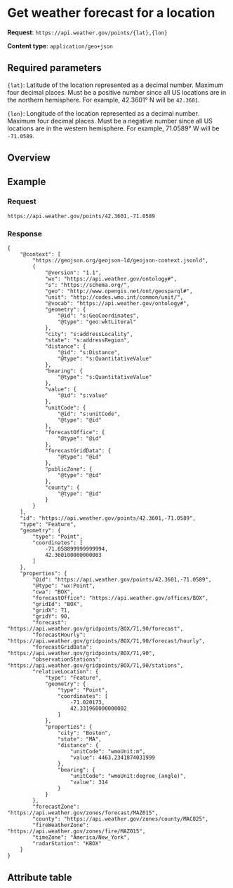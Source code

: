 # Get weather forecast for a location
**Request**: `https://api.weather.gov/points/{lat},{lon}`

**Content type**: `application/geo+json`

## Required parameters

`{lat}`: Latitude of the location represented as a decimal number. Maximum four decimal places. Must be a positive number since all US locations are in the northern hemisphere. For example, 42.3601° N will be `42.3601`.

`{lon}`: Longitude of the location represented as a decimal number. Maximum four decimal places. Must be a negative number since all US locations are in the western hemisphere. For example, 71.0589° W will be `-71.0589`.

## Overview

## Example
### Request
`https://api.weather.gov/points/42.3601,-71.0589`

### Response

```
{
    "@context": [
        "https://geojson.org/geojson-ld/geojson-context.jsonld",
        {
            "@version": "1.1",
            "wx": "https://api.weather.gov/ontology#",
            "s": "https://schema.org/",
            "geo": "http://www.opengis.net/ont/geosparql#",
            "unit": "http://codes.wmo.int/common/unit/",
            "@vocab": "https://api.weather.gov/ontology#",
            "geometry": {
                "@id": "s:GeoCoordinates",
                "@type": "geo:wktLiteral"
            },
            "city": "s:addressLocality",
            "state": "s:addressRegion",
            "distance": {
                "@id": "s:Distance",
                "@type": "s:QuantitativeValue"
            },
            "bearing": {
                "@type": "s:QuantitativeValue"
            },
            "value": {
                "@id": "s:value"
            },
            "unitCode": {
                "@id": "s:unitCode",
                "@type": "@id"
            },
            "forecastOffice": {
                "@type": "@id"
            },
            "forecastGridData": {
                "@type": "@id"
            },
            "publicZone": {
                "@type": "@id"
            },
            "county": {
                "@type": "@id"
            }
        }
    ],
    "id": "https://api.weather.gov/points/42.3601,-71.0589",
    "type": "Feature",
    "geometry": {
        "type": "Point",
        "coordinates": [
            -71.058899999999994,
            42.360100000000003
        ]
    },
    "properties": {
        "@id": "https://api.weather.gov/points/42.3601,-71.0589",
        "@type": "wx:Point",
        "cwa": "BOX",
        "forecastOffice": "https://api.weather.gov/offices/BOX",
        "gridId": "BOX",
        "gridX": 71,
        "gridY": 90,
        "forecast": "https://api.weather.gov/gridpoints/BOX/71,90/forecast",
        "forecastHourly": "https://api.weather.gov/gridpoints/BOX/71,90/forecast/hourly",
        "forecastGridData": "https://api.weather.gov/gridpoints/BOX/71,90",
        "observationStations": "https://api.weather.gov/gridpoints/BOX/71,90/stations",
        "relativeLocation": {
            "type": "Feature",
            "geometry": {
                "type": "Point",
                "coordinates": [
                    -71.020173,
                    42.331960000000002
                ]
            },
            "properties": {
                "city": "Boston",
                "state": "MA",
                "distance": {
                    "unitCode": "wmoUnit:m",
                    "value": 4463.2341874031999
                },
                "bearing": {
                    "unitCode": "wmoUnit:degree_(angle)",
                    "value": 314
                }
            }
        },
        "forecastZone": "https://api.weather.gov/zones/forecast/MAZ015",
        "county": "https://api.weather.gov/zones/county/MAC025",
        "fireWeatherZone": "https://api.weather.gov/zones/fire/MAZ015",
        "timeZone": "America/New_York",
        "radarStation": "KBOX"
    }
}

```
## Attribute table





